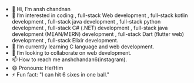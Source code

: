 - 👋 Hi, I’m ansh chandnan
- 👀 I’m interested in coding , full-stack Web development , full-stack kotlin development , full-stack java development , full-stack python development , full-stack C# (.NET) development ,  full-stack java development (MEAN/MERN) development , full-stack Dart (flutter web) development , full-stack Elixir development.
- 🌱 I’m currently learning C language and web development.
- 💞️ I’m looking to collaborate on web development.
- 📫 How to reach me anshchandan6(instagram).
- 😄 Pronouns: He/Him
- ⚡ Fun fact: "I can hit 6 sixes in one ball."

<!---
ansh2222222/ansh2222222 is a ✨ special ✨ repository because its `README.md` (this file) appears on your GitHub profile.
You can click the Preview link to take a look at your changes.
--->
